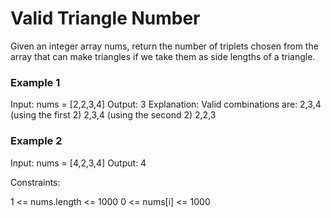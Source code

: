 # Valid Triangle Number

Given an integer array nums, return the number of triplets chosen from the array that can make triangles if we take them as side lengths of a triangle.

### Example 1

Input: nums = [2,2,3,4]
Output: 3
Explanation: Valid combinations are:
2,3,4 (using the first 2)
2,3,4 (using the second 2)
2,2,3

### Example 2

Input: nums = [4,2,3,4]
Output: 4

Constraints:

1 <= nums.length <= 1000
0 <= nums[i] <= 1000

